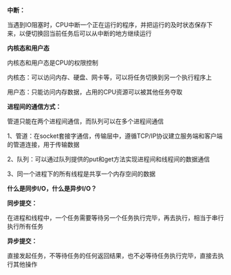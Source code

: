 **中断：**

当遇到IO阻塞时，CPU中断一个正在运行的程序，并把运行的及时状态保存下来，以便切换回当前任务后可以从中断的地方继续运行



**内核态和用户态**

内核态和用户态是CPU的权限控制

内核态：可以访问内存、硬盘、网卡等，可以将任务切换到另一个执行程序上

用户态：只能访问内存数据，占用的CPU资源可以被其他任务夺取



**进程间的通信方式：**

管道只能在两个进程间通信，而队列可以在多个进程间通信

1、管道：在socket套接字通信，传输层中，遵循TCP/IP协议建立服务端和客户端的管道连接，用于传输数据

2、队列：可以通过队列提供的put和get方法实现进程间和线程间的数据通信

3、同一个进程下的所有线程是共享一个内存空间的数据



**什么是同步I/O，什么是异步I/O？** 

**同步提交：**

在进程和线程中，一个任务需要等待另一个任务执行完毕，再去执行，相当于串行执行所有任务

**异步提交：**

直接发起任务，不等待任务的任何返回结果，也不必等待任务执行完毕，直接去执行其他操作

